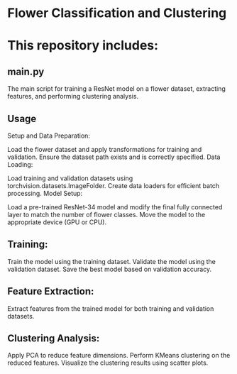 # Flower Classification and Clustering
# This repository includes:

## main.py
The main script for training a ResNet model on a flower dataset, extracting features, and performing clustering analysis.

## Usage
Setup and Data Preparation:

Load the flower dataset and apply transformations for training and validation.
Ensure the dataset path exists and is correctly specified.
Data Loading:

Load training and validation datasets using torchvision.datasets.ImageFolder.
Create data loaders for efficient batch processing.
Model Setup:

Load a pre-trained ResNet-34 model and modify the final fully connected layer to match the number of flower classes.
Move the model to the appropriate device (GPU or CPU).
## Training:

Train the model using the training dataset.
Validate the model using the validation dataset.
Save the best model based on validation accuracy.
## Feature Extraction:

 Extract features from the trained model for both training and validation datasets.

## Clustering Analysis:

Apply PCA to reduce feature dimensions.
Perform KMeans clustering on the reduced features.
Visualize the clustering results using scatter plots.

